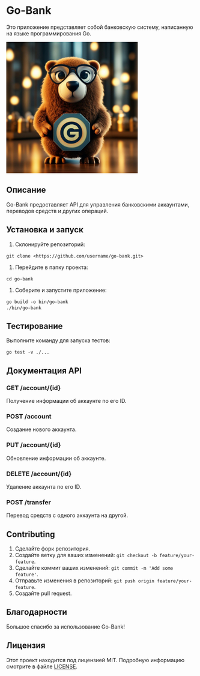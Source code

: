 
# Go-Bank

Это приложение представляет собой банковскую систему, написанную на языке программирования Go.

<img src="pkg/image/go-bank_gopher.jpg" alt="go-bank gopher" width="350" height="350">
<!-- ![go-bank gopher](pkg/image/go-bank_gopher.jpg) -->

## Описание

Go-Bank предоставляет API для управления банковскими аккаунтами, переводов средств и других операций.

## Установка и запуск

1. Склонируйте репозиторий:

```
git clone <https://github.com/username/go-bank.git>

```

1. Перейдите в папку проекта:

```
cd go-bank

```

1. Соберите и запустите приложение:

```
go build -o bin/go-bank
./bin/go-bank

```

## Тестирование

Выполните команду для запуска тестов:

```
go test -v ./...

```

## Документация API

### GET /account/{id}

Получение информации об аккаунте по его ID.

### POST /account

Создание нового аккаунта.

### PUT /account/{id}

Обновление информации об аккаунте.

### DELETE /account/{id}

Удаление аккаунта по его ID.

### POST /transfer

Перевод средств с одного аккаунта на другой.

## Contributing

1. Сделайте форк репозитория.
2. Создайте ветку для ваших изменений: `git checkout -b feature/your-feature`.
3. Сделайте коммит ваших изменений: `git commit -m 'Add some feature'`.
4. Отправьте изменения в репозиторий: `git push origin feature/your-feature`.
5. Создайте pull request.

## Благодарности

Большое спасибо за использование Go-Bank!

## Лицензия

Этот проект находится под лицензией MIT. Подробную информацию смотрите в файле [LICENSE](notion://www.notion.so/LICENSE).
